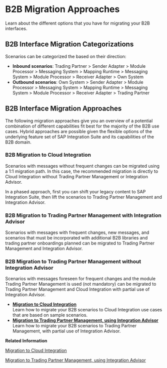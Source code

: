 <!-- loio6d6c139c67f24c7e90f1ddd78c88bdb1 -->

# B2B Migration Approaches

Learn about the different options that you have for migrating your B2B interfaces.



<a name="loio6d6c139c67f24c7e90f1ddd78c88bdb1__section_vlq_wf2_p2c"/>

## B2B Interface Migration Categorizations

Scenarios can be categorized the based on their direction:

-   **Inbound scenarios**: Trading Partner \> Sender Adapter \> Module Processor \> Messaging System \> Mapping Runtime \> Messaging System \> Module Processor \> Receiver Adapter \> Own System
-   **Outbound scenarios**: Own System \> Sender Adapter \> Module Processor \> Messaging System \> Mapping Runtime \> Messaging System \> Module Processor \> Receiver Adapter \> Trading Partner



<a name="loio6d6c139c67f24c7e90f1ddd78c88bdb1__section_nvz_xf2_p2c"/>

## B2B Interface Migration Approaches

The following migration approaches give you an overview of a potential combination of different capabilities fit best for the majority of the B2B use cases. Hybrid approaches are possible given the flexible options of the underlying feature set of SAP Integration Suite and its capabilities of the B2B domain.



### B2B Migration to Cloud Integration

Scenarios with messages without frequent changes can be migrated using a 1:1 migration path. In this case, the recommended migration is directly to Cloud Integration without Trading Partner Management or Integration Advisor.

In a phased approach, first you can shift your legacy content to SAP Integration Suite, then lift the scenarios to Trading Partner Management and Integration Advisor.



### B2B Migration to Trading Partner Management with Integration Advisor

Scenarios with messages with frequent changes, new messages, and scenarios that must be incorporated with additional B2B libraries and trading partner onboardings planned can be migrated to Trading Partner Management and Integration Advisor.



### B2B Migration to Trading Partner Management without Integration Advisor

Scenarios with messages foreseen for frequent changes and the module Trading Partner Management is used \(not mandatory\) can be migrated to Trading Partner Management and Cloud Integration with partial use of Integration Advisor.

-   **[Migration to Cloud Integration](migration-to-cloud-integration-8e2cbe0.md "Learn how to migrate your B2B scenarios to Cloud Integration use cases that are based on
		sample scenarios.")**  
Learn how to migrate your B2B scenarios to Cloud Integration use cases that are based on sample scenarios.
-   **[Migration to Trading Partner Management, using Integration Advisor](migration-to-trading-partner-management-using-integration-advisor-0c7c320.md "Learn how to migrate your B2B scenarios to Trading Partner Management, with partial use
		of Integration Advisor.")**  
Learn how to migrate your B2B scenarios to Trading Partner Management, with partial use of Integration Advisor.

**Related Information**  


[Migration to Cloud Integration](migration-to-cloud-integration-8e2cbe0.md "Learn how to migrate your B2B scenarios to Cloud Integration use cases that are based on sample scenarios.")

[Migration to Trading Partner Management, using Integration Advisor](migration-to-trading-partner-management-using-integration-advisor-0c7c320.md "Learn how to migrate your B2B scenarios to Trading Partner Management, with partial use of Integration Advisor.")


